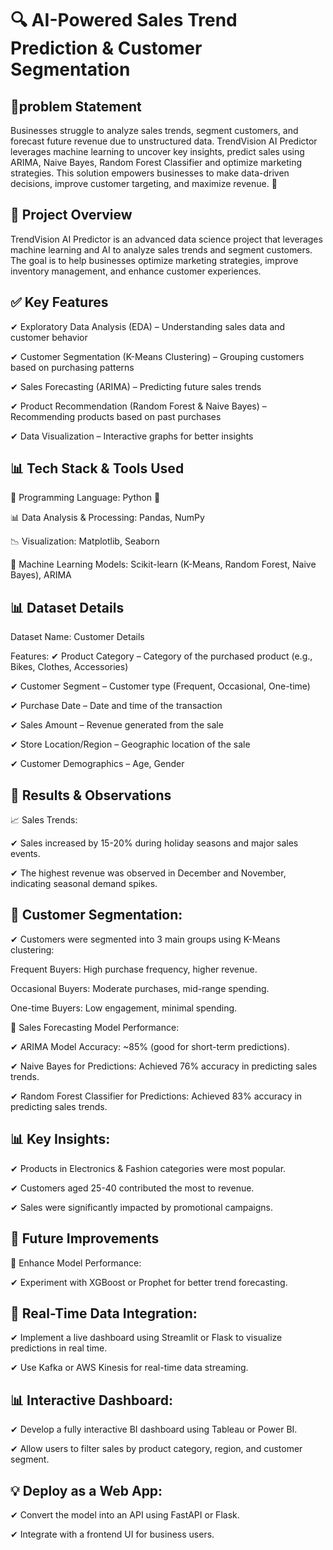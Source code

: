 # 🔍 AI-Powered Sales Trend Prediction & Customer Segmentation

## 📝problem Statement

Businesses struggle to analyze sales trends, segment customers, and forecast future revenue due to unstructured data. TrendVision AI Predictor leverages machine learning to uncover key insights, predict sales using ARIMA, Naive Bayes, Random Forest Classifier and optimize marketing strategies. This solution empowers businesses to make data-driven decisions, improve customer targeting, and maximize revenue. 🚀

## 📌 Project Overview

TrendVision AI Predictor is an advanced data science project that leverages machine learning and AI to analyze sales trends and segment customers.
The goal is to help businesses optimize marketing strategies, improve inventory management, and enhance customer experiences.

## ✅ Key Features

✔ Exploratory Data Analysis (EDA) – Understanding sales data and customer behavior

✔ Customer Segmentation (K-Means Clustering) – Grouping customers based on purchasing patterns

✔ Sales Forecasting (ARIMA) – Predicting future sales trends

✔ Product Recommendation (Random Forest & Naive Bayes) – Recommending products based on past purchases

✔ Data Visualization – Interactive graphs for better insights

## 📊 Tech Stack & Tools Used

🚀 Programming Language: Python 🐍

📊 Data Analysis & Processing: Pandas, NumPy

📉 Visualization: Matplotlib, Seaborn

🤖 Machine Learning Models: Scikit-learn (K-Means, Random Forest, Naive Bayes), ARIMA

## 📊 Dataset Details

Dataset Name: Customer Details

Features:
✔ Product Category – Category of the purchased product (e.g., Bikes, Clothes, Accessories)

✔ Customer Segment – Customer type (Frequent, Occasional, One-time)

✔ Purchase Date – Date and time of the transaction

✔ Sales Amount – Revenue generated from the sale

✔ Store Location/Region – Geographic location of the sale

✔ Customer Demographics – Age, Gender

## 🎯 Results & Observations

📈 Sales Trends:

✔ Sales increased by 15-20% during holiday seasons and major sales events.

✔ The highest revenue was observed in December and November, indicating seasonal demand spikes.

## 🛒 Customer Segmentation:

✔ Customers were segmented into 3 main groups using K-Means clustering:

Frequent Buyers: High purchase frequency, higher revenue.

Occasional Buyers: Moderate purchases, mid-range spending.

One-time Buyers: Low engagement, minimal spending.

🤖 Sales Forecasting Model Performance:

✔ ARIMA Model Accuracy: ~85% (good for short-term predictions).

✔ Naive Bayes for Predictions: Achieved 76% accuracy in predicting sales trends.

✔ Random Forest Classifier for Predictions: Achieved 83% accuracy in predicting sales trends.

## 📊 Key Insights:

✔ Products in Electronics & Fashion categories were most popular.

✔ Customers aged 25-40 contributed the most to revenue.

✔ Sales were significantly impacted by promotional campaigns.

## 📌 Future Improvements

🚀 Enhance Model Performance:

✔ Experiment with XGBoost or Prophet for better trend forecasting.

## 📡 Real-Time Data Integration:

✔ Implement a live dashboard using Streamlit or Flask to visualize predictions in real time.

✔ Use Kafka or AWS Kinesis for real-time data streaming.

## 📊 Interactive Dashboard:

✔ Develop a fully interactive BI dashboard using Tableau or Power BI.

✔ Allow users to filter sales by product category, region, and customer segment.

## 💡 Deploy as a Web App:

✔ Convert the model into an API using FastAPI or Flask.

✔ Integrate with a frontend UI for business users.

